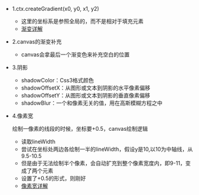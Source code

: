 - 1.ctx.createGradient(x0, y0, x1, y2)
  - 这里的坐标系是参照全局的，而不是相对于填充元素
  - [渐变详解](https://www.canvasapi.cn/CanvasRenderingContext2D/createLinearGradient#&syntax)

- 2.canvas的渐变补充
  - canvas会拿最后一个渐变色来补充空白的位置

- 3.阴影
  - shadowColor：Css3格式颜色
  - shadowOffsetX：从图形或文本到阴影的水平像素偏移
  - shadowOffsetY：从图形或文本到阴影的垂直像素偏移
  - shadowBlur：一个和像素无关的值，用在高斯模糊方程之中

- 4.像素宽
  
  绘制一像素的线段的时候，坐标要+0.5，canvas绘制逻辑

  - 读取lineWidth
  - 尝试在坐标处两边各绘制一半的lineWidth，假设y是10,以10为中轴线，从9.5-10.5
  - 但是由于无法绘制半个像素，会自动扩充到整个像素宽度内，即9-11，变成了两个元素
  - 设置了+0.5的形式，则刚好
  - [像素宽详解](https://www.cnblogs.com/v-rockyli/p/3833845.html)